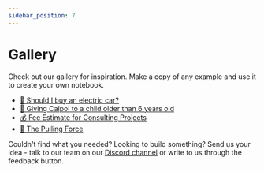 ```yaml
---
sidebar_position: 7
---
```


# Gallery

Check out our gallery for inspiration. Make a copy of any example and use it to create your own notebook.

- [🚙 Should I buy an electric car?](https://alpha.decipad.com/workspaces/le4O74eh9NlQ1scCSA1jo/pads/bxTv4RqJC_DCPv3xXLuLX?secret=RFmB4s_xKJQo-K3RMHDnY)
- [🤒 Giving Calpol to a child older than 6 years old](https://alpha.decipad.com/workspaces/le4O74eh9NlQ1scCSA1jo/pads/VlKVyJVuK1rKveg7YLzpK?secret=JkHVzPOQKxmsSga-BObkK)
- [💰 Fee Estimate for Consulting Projects](https://alpha.decipad.com/workspaces/le4O74eh9NlQ1scCSA1jo/pads/Gz8KiW5S0jvV18ByBso3g?secret=MOsYGSxh3VcJPUOr5RWuJ)
- [🍏 The Pulling Force](https://alpha.decipad.com/workspaces/le4O74eh9NlQ1scCSA1jo/pads/Q5sDRcpQ4lYSg84Hrs3gf?secret=Bf2nWPe5ZAuDJL9MEWP1L)

Couldn't find what you needed? Looking to build something?
Send us your idea - talk to our team on our [Discord channel](https://discord.com/invite/HwDMqwbGmc) or write to us through the feedback button.

